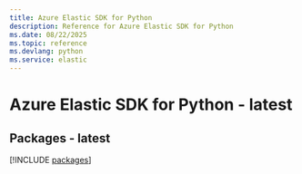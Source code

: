 ```yaml
---
title: Azure Elastic SDK for Python
description: Reference for Azure Elastic SDK for Python
ms.date: 08/22/2025
ms.topic: reference
ms.devlang: python
ms.service: elastic
---
```

# Azure Elastic SDK for Python - latest
## Packages - latest
[!INCLUDE [packages](elastic-index.md)]